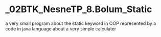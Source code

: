 # _02BTK_NesneTP_8.Bolum_Static
a very small program about the static keyword in OOP represented by a code in java language about a very simple calculater
